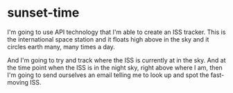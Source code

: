 # sunset-time

I'm going to use API technology that I'm able to create an ISS tracker.
This is the international space station and it floats high above in the sky and it circles earth many, many times a day.

And I'm going to try and track where the ISS is currently at in the sky. And at the time point when the ISS is in the night sky, right above where I am, 
then I'm going to send ourselves an email telling me to look up and spot the fast-moving ISS.
